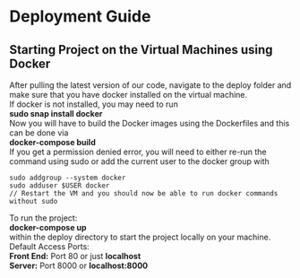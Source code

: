 <h1>Deployment Guide</h1>

<h2>Starting Project on the Virtual Machines using Docker</h2>

After pulling the latest version of our code, navigate to the deploy folder and make sure that you have docker installed on the virtual machine. \
If docker is not installed, you may need to run \
<b>sudo snap install docker</b> \
Now you will have to build the Docker images using the Dockerfiles and this can be done via \
<b>docker-compose build</b> \
If you get a permission denied error, you will need to either re-run the command using sudo or add the current user to the docker group with
```
sudo addgroup --system docker
sudo adduser $USER docker
// Restart the VM and you should now be able to run docker commands without sudo
```
To run the project: \
<b>docker-compose up</b> \
within the deploy directory to start the project locally on your machine. \
Default Access Ports: \
<b>Front End:</b> Port 80 or just <b>localhost</b> \
<b>Server:</b> Port 8000 or <b>localhost:8000</b>
